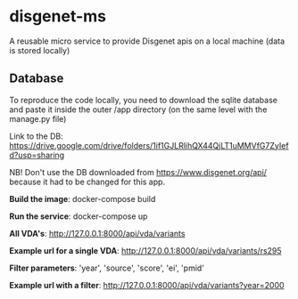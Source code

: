 # disgenet-ms
A reusable micro service to provide Disgenet apis on a local machine (data is stored locally)

## Database
To reproduce the code locally, you need to download the sqlite database and paste it inside the outer /app directory (on the same level with the manage.py file)

Link to the DB:
https://drive.google.com/drive/folders/1if1GJLRlihQX44QjLT1uMMVfG7ZyIefd?usp=sharing

NB! Don't use the DB downloaded from https://www.disgenet.org/api/  because it had to be changed for this app. 

**Build the image**: docker-compose build

**Run the service**: docker-compose up

**All VDA's**: http://127.0.0.1:8000/api/vda/variants

**Example url for a single VDA**: http://127.0.0.1:8000/api/vda/variants/rs295

**Filter parameters**: 'year', 'source', 'score', 'ei', 'pmid'

**Example url with a filter**: http://127.0.0.1:8000/api/vda/variants?year=2000

